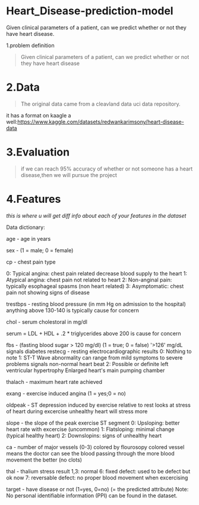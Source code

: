 # Heart_Disease-prediction-model
Given clinical parameters of a patient, can we predict whether or not they have heart disease.

 1.problem definition

> Given clinical parameters of a patient, can we predict whether or not they have heart disease

# 2.Data

>The original data came from a cleavland data uci data repository.

it has a format on kaagle a well:https://www.kaggle.com/datasets/redwankarimsony/heart-disease-data

# 3.Evaluation

>if we can reach 95% accuracy of whether or not someone has a heart disease,then we will pursue the project

# 4.Features

*this is where u will get diff info about each of your features in the dataset*

Data dictionary:

age - age in years

sex - (1 = male; 0 = female)

cp - chest pain type

0: Typical angina: chest pain related decrease blood supply to the heart
1: Atypical angina: chest pain not related to heart
2: Non-anginal pain: typically esophageal spasms (non heart related)
3: Asymptomatic: chest pain not showing signs of disease

trestbps - resting blood pressure (in mm Hg on admission to the hospital)
anything above 130-140 is typically cause for concern

chol - serum cholestoral in mg/dl

serum = LDL + HDL + .2 * triglycerides
above 200 is cause for concern

fbs - (fasting blood sugar > 120 mg/dl) (1 = true; 0 = false)
'>126' mg/dL signals diabetes
restecg - resting electrocardiographic results
0: Nothing to note
1: ST-T Wave abnormality
can range from mild symptoms to severe problems
signals non-normal heart beat
2: Possible or definite left ventricular hypertrophy
Enlarged heart's main pumping chamber

thalach - maximum heart rate achieved

exang - exercise induced angina (1 = yes;0 = no)

oldpeak - ST depression induced by exercise relative to rest
looks at stress of heart during excercise
unhealthy heart will stress more

slope - the slope of the peak exercise ST segment
0: Upsloping: better heart rate with excercise (uncommon)
1: Flatsloping: minimal change (typical healthy heart)
2: Downslopins: signs of unhealthy heart

ca - number of major vessels (0-3) colored by flourosopy
colored vessel means the doctor can see the blood passing through
the more blood movement the better (no clots)

thal - thalium stress result
1,3: normal
6: fixed defect: used to be defect but ok now
7: reversable defect: no proper blood movement when excercising

target - have disease or not (1=yes, 0=no) (= the predicted attribute)
Note: No personal identifiable information (PPI) can be found in the dataset.
